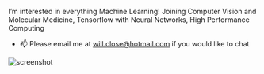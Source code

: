 I’m interested in everything Machine Learning!
Joining Computer Vision and Molecular Medicine, Tensorflow with Neural Networks, High Performance Computing

- 📫 Please email me at will.close@hotmail.com if you would like to chat

![screenshot](https://user-images.githubusercontent.com/90579801/138010919-d207cfeb-3851-429d-b74e-3a946b7b2e4a.png)

